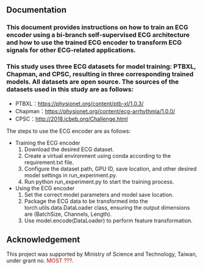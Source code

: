 ## Documentation

### This document provides instructions on how to train an ECG encoder using a bi-branch self-supervised ECG architecture and how to use the trained ECG encoder to transform ECG signals for other ECG-related applications.
### This study uses three ECG datasets for model training: PTBXL, Chapman, and CPSC, resulting in three corresponding trained models. All datasets are open source. The sources of the datasets used in this study are as follows:
* PTBXL：https://physionet.org/content/ptb-xl/1.0.3/
* Chapman：https://physionet.org/content/ecg-arrhythmia/1.0.0/
* CPSC：http://2018.icbeb.org/Challenge.html

The steps to use the ECG encoder are as follows:
* Training the ECG encoder
    1. Download the desired ECG dataset.
    2. Create a virtual environment using conda according to the requirement.txt file.
    3. Configure the dataset path, GPU ID, save location, and other desired model settings in run_experiment.py.
    4. Run python run_experiment.py to start the training process.
* Using the ECG encoder
    1. Set the correct model parameters and model save location.
    2. Package the ECG data to be transformed into the torch.utils.data.DataLoader class, ensuring the output dimensions are (BatchSize, Channels, Length).
    3. Use model.encode(DataLoader) to perform feature transformation.

## Acknowledgement

This project was supported by Ministry of Science and Technology, Taiwan, under grant no. <font color=#FF0000>MOST ???.</font> 
